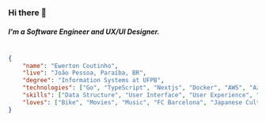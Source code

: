 ### Hi there 👋
##### I'm a Software Engineer and UX/UI Designer.
#
```JSON
{
    "name": "Ewerton Coutinho",
    "live": "João Pessoa, Paraíba, BR",
    "degree": "Information Systems at UFPB",
    "technologies": ["Go", "TypeScript", "Nextjs", "Docker", "AWS", "Azure"],
    "skills": ["Data Structure", "User Interface", "User Experience", "Microservices", "Responsive Web Design"],
    "loves": ["Bike", "Movies", "Music", "FC Barcelona", "Japanese Culture"]
}
```

